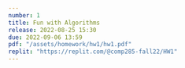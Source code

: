 ```yaml
---
number: 1
title: Fun with Algorithms
release: 2022-08-25 15:30
due: 2022-09-06 13:59
pdf: "/assets/homework/hw1/hw1.pdf"
replit: "https://replit.com/@comp285-fall22/HW1"
---
```

